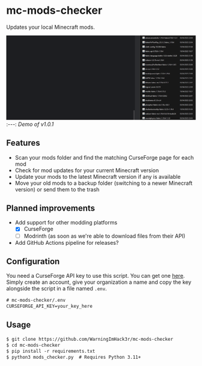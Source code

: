# mc-mods-checker

Updates your local Minecraft mods.

![Demo](demo/demo.gif)
:---:
*Demo of v1.0.1*

## Features

- Scan your mods folder and find the matching CurseForge page for each mod
- Check for mod updates for your current Minecraft version
- Update your mods to the latest Minecraft version if any is available
- Move your old mods to a backup folder (switching to a newer Minecraft version) or send them to the trash

## Planned improvements

- Add support for other modding platforms
  - [x] CurseForge
  - [ ] Modrinth (as soon as we're able to download files from their API)
- Add GitHub Actions pipeline for releases?

## Configuration

You need a CurseForge API key to use this script. You can get one [here](https://console.curseforge.com/#/api-keys). Simply create an account, give your organization a name and copy the key alongside the script in a file named `.env`.

```
# mc-mods-checker/.env
CURSEFORGE_API_KEY=your_key_here
```

## Usage

```shell
$ git clone https://github.com/WarningImHack3r/mc-mods-checker
$ cd mc-mods-checker
$ pip install -r requirements.txt
$ python3 mods_checker.py  # Requires Python 3.11+
```

